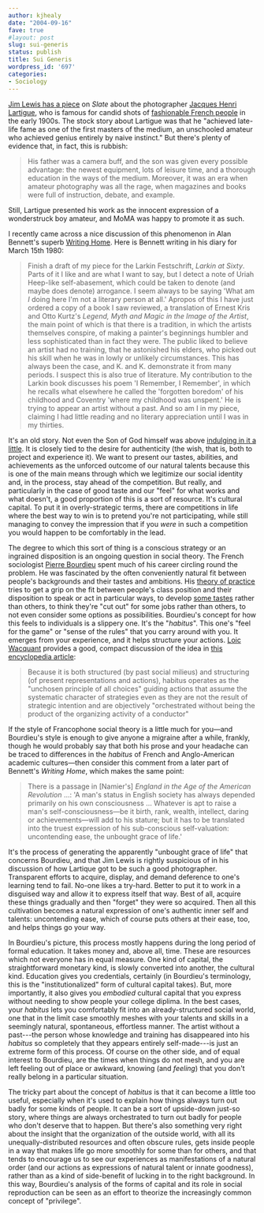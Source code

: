 ```yaml
---
author: kjhealy
date: "2004-09-16"
fave: true
#layout: post
slug: sui-generis
status: publish
title: Sui Generis
wordpress_id: '697'
categories:
- Sociology
---
```


[Jim Lewis has a piece](http://www.slate.com/id/2106598/) on *Slate* about the photographer [Jacques Henri Lartigue](http://www.lartigue.org/), who is famous for candid shots of [fashionable French people](http://www.slate.com/id/2106614/) in the early 1900s. The stock story about Lartigue was that he "achieved late-life fame as one of the first masters of the medium, an unschooled amateur who achieved genius entirely by naive instinct." But there's plenty of evidence that, in fact, this is rubbish:

> His father was a camera buff, and the son was given every possible advantage: the newest equipment, lots of leisure time, and a thorough education in the ways of the medium. Moreover, it was an era when amateur photography was all the rage, when magazines and books were full of instruction, debate, and example.

Still, Lartigue presented his work as the innocent expression of a wonderstruck boy amateur, and MoMA was happy to promote it as such.

I recently came across a nice discussion of this phenomenon in Alan Bennett's superb [Writing Home](http://www.amazon.com/exec/obidos/ASIN/0312422571/ref=nosim/). Here is Bennett writing in his diary for March 15th 1980:

> Finish a draft of my piece for the Larkin Festschrift, *Larkin at Sixty*. Parts of it I like and are what I want to say, but I detect a note of Uriah Heep-like self-abasement, which could be taken to denote (and maybe does denote) arrogance. I seem always to be saying 'What am *I* doing here I'm not a literary person at all.' Apropos of this I have just ordered a copy of a book I saw reviewed, a translation of Ernest Kris and Otto Kurtz's *Legend, Myth and Magic in the Image of the Artist*, the main point of which is that there is a tradition, in which the artists themselves conspire, of making a painter's beginnings humbler and less sophisticated than in fact they were. The public liked to believe an artist had no training, that he astonished his elders, who picked out his skill when he was in lowly or unlikely circumstances. This has always been the case, and K. and K. demonstrate it from many periods. I suspect this is also true of literature. My contribution to the Larkin book discusses his poem 'I Remember, I Remember', in which he recalls what elsewhere he called the 'forgotten boredom' of his childhood and Coventry 'where my childhood was unspent.' He is trying to appear an artist without a past. And so am I in my piece, claiming I had little reading and no literary appreciation until I was in my thirties.

It's an old story. Not even the Son of God himself was above [indulging in it a little](http://www.jerusalemperspective.com/scripture/Luke02~46-47.html). It is closely tied to the desire for authenticity (the wish, that is, both to project and experience it). We want to present our tastes, abilities, and achievements as the unforced outcome of our natural talents because this is one of the main means through which we legitimize our social identity and, in the process, stay ahead of the competition. But really, and particularly in the case of good taste and our "feel" for what works and what doesn't, a good proportion of this is a sort of resource. It's cultural capital. To put it in overly-strategic terms, there are competitions in life where the best way to win is to pretend you're not participating, while still managing to convey the impression that if you *were* in such a competition you would happen to be comfortably in the lead. 

The degree to which this sort of thing is a conscious strategy or an ingrained disposition is an ongoing question in social theory. The French sociologist [Pierre Bourdieu](http://en.wikipedia.org/wiki/Pierre_Bourdieu) spent much of his career circling round the problem. He was fascinated by the often conveniently natural fit between people's backgrounds and their tastes and ambitions. His [theory of practice](http://www.amazon.com/exec/obidos/ASIN/0804733635/ref=nosim/) tries to get a grip on the fit between people's class position and their disposition to speak or act in particular ways, to develop [some tastes](http://www.amazon.com/exec/obidos/ASIN/0674212770/ref=nosim/) rather than others, to think they're "cut out" for some jobs rather than others, to not even consider some options as possibilities. Bourdieu's concept for how this feels to individuals is a slippery one. It's the "*habitus*". This one's "feel for the game" or "sense of the rules" that you carry around with you. It emerges from your experience, and it helps structure your actions. [Loic Wacquant](http://www.newschool.edu/gf/soc/faculty/wacquant/index.htm) provides a good, compact discussion of the idea in [this encyclopedia article](http://www.newschool.edu/gf/soc/faculty/wacquant/papers/Habitus.pdf):

> Because it is both structured (by past social milieus) and structuring (of present representations and actions), habitus operates as the "unchosen principle of all choices" guiding actions that assume the systematic character of strategies even as they are not the result of strategic intention and are objectively "orchestrated without being the product of the organizing activity of a conductor"

If the style of Francophone social theory is a little much for you—and Bourdieu's style is enough to give anyone a migraine after a while, frankly, though he would probably say that both his prose and your headache can be traced to differences in the *habitus* of French and Anglo-American academic cultures—then consider this comment from a later part of Bennett's *Writing Home*, which makes the same point:

> There is a passage in [Namier's] *England in the Age of the American Revolution* ...: 'A man's status in English society has always depended primarily on his own consciousness … Whatever is apt to raise a man's self-consciousness—be it birth, rank, wealth, intellect, daring or achievements—will add to his stature; but it has to be translated into the truest expression of his sub-conscious self-valuation: uncontending ease, the unbought grace of life.'

It's the process of generating the apparently "unbought grace of life" that concerns Bourdieu, and that Jim Lewis is rightly suspicious of in his discussion of how Lartique got to be such a good photographer. Transparent efforts to acquire, display, and demand deference to one's learning tend to fail. No-one likes a try-hard. Better to put it to work in a disguised way and allow it to express itself that way. Best of all, acquire these things gradually and then "forget" they were so acquired. Then all this cultivation becomes a natural expression of one's authentic inner self and talents: uncontending ease, which of course puts others at their ease, too, and helps things go your way. 

In Bourdieu's picture, this process mostly happens during the long period of formal education. It takes money and, above all, time. These are resources which not everyone has in equal measure. One kind of capital, the straightforward monetary kind, is slowly converted into another, the cultural kind. Education gives you credentials, certainly (in Bourdieu's terminology, this is the "institutionalized" form of cultural capital takes). But, more importantly, it also gives you *embodied* cultural capital that you express without needing to show people your college diplima. In the best cases, your *habitus* lets you comfortably fit into an already-structured social world, one that in the limit case smoothly meshes with your talents and skills in a seemingly natural, spontaneous, effortless manner. The artist without a past---the person whose knowledge and training has disappeared into his *habitus* so completely that they  appears entirely self-made---is just an extreme form of this process. Of course on the other side, and of equal interest to Bourdieu, are the times when things do not mesh, and you are left feeling out of place or awkward, knowing (and *feeling*) that you don't really belong in a particular situation. 

The tricky part about the concept of *habitus* is that it can become a little too useful, especially when it's used to explain how things always turn out badly for some kinds of people. It can be a sort of upside-down just-so story, where things are always orchestrated to turn out badly for people who don't deserve that to happen. But there's also something very right about the insight that the organization of the outside world, with all its unequally-distributed resources and often obscure rules, gets inside people in a way that makes life go more smoothly for some than for others, and that tends to encourage us to see our experiences as manifestations of a natural order (and our actions as expressions of natural talent or innate goodness), rather than as a kind of side-benefit of lucking in to the right background. In this way, Bourdieu's analysis of the forms of capital and its role in social reproduction can be seen as an effort to theorize the increasingly common concept of "privilege". 


